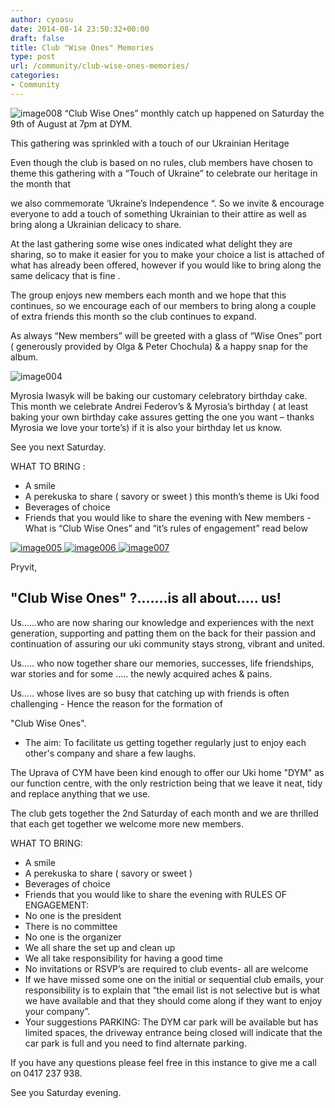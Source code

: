 ```yaml
---
author: cyoasu
date: 2014-08-14 23:50:32+00:00
draft: false
title: Club "Wise Ones" Memories
type: post
url: /community/club-wise-ones-memories/
categories:
- Community
---
```


![image008](http://www.ozeukes.com/wp-content/uploads/2014/08/image008.jpg)
“Club Wise Ones” monthly catch up happened on Saturday the 9th of August at 7pm at DYM.

This gathering was sprinkled with a touch of our Ukrainian Heritage

Even though the club is based on no rules, club members have chosen to theme this gathering with a “Touch of Ukraine” to celebrate our heritage in the month that

we also commemorate ‘Ukraine’s Independence “. So we invite & encourage everyone to add a touch of something Ukrainian to their attire as well as bring along a Ukrainian delicacy to share.

At the last gathering some wise ones indicated what delight they are sharing, so to make it easier for you to make your choice a list is attached of what has already been offered, however if you would like to bring along the same delicacy that is fine .

The group enjoys new members each month and we hope that this continues, so we encourage each of our members to bring along a couple of extra friends this month so the club continues to expand.

As always “New members” will be greeted with a glass of “Wise Ones” port ( generously provided by Olga & Peter Chochula) & a happy snap for the album.

![image004](http://www.ozeukes.com/wp-content/uploads/2014/08/image004.jpg)


Myrosia Iwasyk will be baking our customary celebratory birthday cake. This month we celebrate Andrei Federov’s & Myrosia’s birthday ( at least baking your own birthday cake assures getting the one you want – thanks Myrosia we love your torte’s) if it is also your birthday let us know.

See you next Saturday.

WHAT TO BRING :
* A smile
* A perekuska to share ( savory or sweet ) this month’s theme is Uki food
* Beverages of choice
* Friends that you would like to share the evening with
New members - What is “Club Wise Ones” and “it’s rules of engagement” read below

[![image005](http://www.ozeukes.com/wp-content/uploads/2014/08/image005.jpg)
](http://www.ozeukes.com/wp-content/uploads/2014/08/image005.jpg) [![image006](http://www.ozeukes.com/wp-content/uploads/2014/08/image006.jpg)
](http://www.ozeukes.com/wp-content/uploads/2014/08/image006.jpg) [![image007](http://www.ozeukes.com/wp-content/uploads/2014/08/image007.jpg)
](http://www.ozeukes.com/wp-content/uploads/2014/08/image007.jpg)









Pryvit,


## "Club Wise Ones" ?.......is all about….. us!


Us......who are now sharing our knowledge and experiences with the next generation, supporting and patting them on the back for their passion and continuation of assuring our uki community stays strong, vibrant and united.

Us..... who now together share our memories, successes, life friendships, war stories and for some ….. the newly acquired aches & pains.

Us..... whose lives are so busy that catching up with friends is often challenging - Hence the reason for the formation of

"Club Wise Ones".
* The aim: To facilitate us getting together regularly just to enjoy each other's company and share a few laughs.

The Uprava of CYM have been kind enough to offer our Uki home "DYM" as our function centre, with the only restriction being that we leave it neat, tidy and replace anything that we use.

The club gets together the 2nd Saturday of each month and we are thrilled that each get together we welcome more new members.

WHAT TO BRING:
* A smile
* A perekuska to share ( savory or sweet )
* Beverages of choice
* Friends that you would like to share the evening with
RULES OF ENGAGEMENT:
* No one is the president
* There is no committee
* No one is the organizer
* We all share the set up and clean up
* We all take responsibility for having a good time
* No invitations or RSVP’s are required to club events- all are welcome
* If we have missed some one on the initial or sequential club emails, your responsibility is to explain that “the email list is not selective but is what we have available and that they should come along if they want to enjoy your company”.
* Your suggestions
PARKING:
The DYM car park will be available but has limited spaces, the driveway entrance being closed will indicate that the car park is full and you need to find alternate parking.

If you have any questions please feel free in this instance to give me a call on 0417 237 938.

See you Saturday evening.
